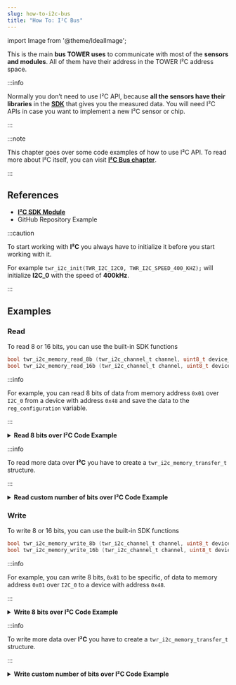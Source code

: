```yaml
---
slug: how-to-i2c-bus
title: "How To: I²C Bus"
---
```

import Image from '@theme/IdealImage';

This is the main **bus TOWER uses** to communicate with most of the **sensors and modules**. All of them have their address in the TOWER I²C address space.

:::info

  Normally you don’t need to use I²C API, because **all the sensors have their libraries** in the [**SDK**](https://sdk.hardwario.com/group__twr__i2c.html) that gives you the measured data. You will need I²C APIs in case you want to implement a new I²C sensor or chip.

:::

:::note

This chapter goes over some code examples of how to use I²C API. To read more about I²C itself, you can visit [**I²C Bus chapter**](../../hardware-interfaces/i2c-bus.md).

:::

## References
- [**I²C SDK Module**](https://sdk.hardwario.com/group__twr__i2c.html)
- GitHub Repository Example

:::caution

To start working with **I²C** you always have to initialize it before you start working with it.

For example `twr_i2c_init(TWR_I2C_I2C0, TWR_I2C_SPEED_400_KHZ);` will initialize **I2C_0** with the speed of **400kHz**.

:::

## Examples

### Read

To read 8 or 16 bits, you can use the built-in SDK functions

```c showLineNumbers
bool twr_i2c_memory_read_8b (twr_i2c_channel_t channel, uint8_t device_address, uint32_t memory_address, uint8_t *data)
bool twr_i2c_memory_read_16b (twr_i2c_channel_t channel, uint8_t device_address, uint32_t memory_address, uint16_t *data)
```

:::info

For example, you can read 8 bits of data from memory address `0x01` over `I2C_0` from a device with address `0x48` and save the data to the `reg_configuration` variable.

:::

<details><summary><b>Read 8 bits over I²C Code Example</b></summary>
<p>

  ```c showLineNumbers
  uint8_t reg_configuration;
  twr_i2c_memory_read_8b(TWR_I2C_I2C0, 0x48, 0x01, &reg_configuration);
  ```

</p>
</details>

:::info

To read more data over **I²C** you have to create a `twr_i2c_memory_transfer_t` structure.

:::

<details><summary><b>Read custom number of bits over I²C Code Example</b></summary>
<p>

  ```c showLineNumbers
  twr_i2c_memory_transfer_t transfer;
  uint8_t rx_buffer[6];

  transfer.device_address = 0x48;
  transfer.memory_address = 0x28;
  transfer.buffer = rx_buffer;
  transfer.length = sizeof(rx_buffer);

  twr_i2c_memory_read(TWR_I2C_I2C0, &transfer);
  ```

</p>
</details>


### Write

To write 8 or 16 bits, you can use the built-in SDK functions

```c showLineNumbers
bool twr_i2c_memory_write_8b (twr_i2c_channel_t channel, uint8_t device_address, uint32_t memory_address, uint8_t data)
bool twr_i2c_memory_write_16b (twr_i2c_channel_t channel, uint8_t device_address, uint32_t memory_address, uint16_t data)
```

:::info

For example, you can write 8 bits, `0x81` to be specific, of data to memory address `0x01` over `I2C_0` to a device with address `0x48`.

:::

<details><summary><b>Write 8 bits over I²C Code Example</b></summary>
<p>

  ```c showLineNumbers
  twr_i2c_memory_write_8b(TWR_I2C_I2C0, 0x48, 0x01, 0x81);
  ```

</p>
</details>

:::info

To write more data over **I²C** you have to create a `twr_i2c_memory_transfer_t` structure.

:::

<details><summary><b>Write custom number of bits over I²C Code Example</b></summary>
<p>

  ```c showLineNumbers
  twr_i2c_memory_transfer_t transfer;
  uint8_t tx_buffer[2] = { 0x20, 0x00 };

  transfer.device_address = 0x48;
  transfer.memory_address = 0x28;
  transfer.buffer = tx_buffer;
  transfer.length = sizeof(tx_buffer);

  twr_i2c_memory_read(TWR_I2C_I2C0, &transfer);
  ```

</p>
</details>
